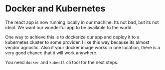 # Docker and Kubernetes
The react app is now running locally in our machine. Its not bad, but its not ideal. We want our wonderful app to be available to the world. 

One way to achieve this is to dockerize our app and deploy it to a kubernetes cluster to some provider. I like this way because its almost vendor agnostic. Also if your docker image works in one location, there is a very good chance that it will work anywhere.

You need `docker` and `kubectl` cli tool for the next steps.